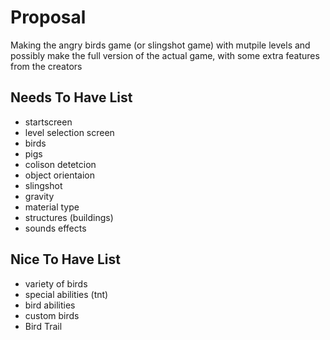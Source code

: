 # Proposal

Making the angry birds game (or slingshot game) with mutpile levels and possibly make the full version of the actual game, with some extra features from the creators

## Needs To Have List

- startscreen
- level selection screen
- birds
- pigs
- colison detetcion
- object orientaion
- slingshot 
- gravity
- material type
- structures (buildings)
- sounds effects
 
## Nice To Have List

- variety of birds
- special abilities (tnt)
- bird abilities
- custom birds
- Bird Trail